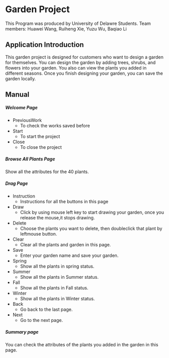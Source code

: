 # Garden Project
   This Program was produced by University of Delawre Students.
   Team members: Huawei Wang, Ruiheng Xie, Yuzu Wu, Baqiao Li
   
## Application Introduction
   This garden project is designed for customers who want to design a garden for themselves. You can design the garden by adding trees, shrubs, and flowers into your garden. You also can view the plants you added in different seasons. Once you finish designing your garden, you can save the garden locally.
## Manual
##### Welcome Page
   - PreviousWork
     - To check the works saved before
   - Start
     - To start the project
   - Close
     - To close the project
##### Browse All Plants Page 
Show all the attributes for the 40 plants.
##### Drag Page
   - Instruction
     - Instructions for all the buttons in this page 
   - Draw
     - Click by using mouse left key to start drawing your garden, once you release the mouse,it stops drawing.
   - Delete
     - Choose the plants you want to delete, then doubleclick that plant by leftmouse button.
   - Clear
     - Clear all the plants and garden in this page.
   - Save
     - Enter your garden name and save your garden.
   - Spring
     - Show all the plants in spring status.
   - Summer
     - Show all the plants in Summer status.
   - Fall
     - Show all the plants in Fall status.
   - Winter
     - Show all the plants in Winter status.
   - Back
     - Go back to the last page.
   - Next
     - Go to the next page.
##### Summary page
You can check the attributes of the plants you added in the garden in this page.

